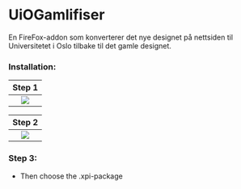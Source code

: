 # UiOGamlifiser
En FireFox-addon som konverterer det nye designet på nettsiden til Universitetet i Oslo tilbake til det gamle designet.

### Installation:

Step 1                     |
:-------------------------:|
![](https://image.prntscr.com/image/emTz4_kcSOypZ3geC3aSJA.png)             |

Step 2                     |
:-------------------------:|
![](https://i.imgur.com/287XgAh.png)             |

### Step 3:
- Then choose the .xpi-package
